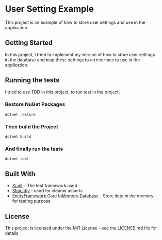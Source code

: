 # User Setting Example
This project is an example of how to store user settings and use in the application. 

## Getting Started
In this project, I tried to implement my version of how to store user settings in the database and map these settings to an interface to use in the application.

## Running the tests
I tried to use TDD in this project, to run test in the project.


### Restore NuGet Packages
```
dotnet restore
```

### Then build the Project
```
dotnet build
```
### And finally run the tests
```
dotnet test
```

## Built With
* [Xunit](https://xunit.net/) - The test framework used
* [Shouldly](https://github.com/shouldly/shouldly) - used for cleaner asserts
* [EntityFramework Core InMemory Database](https://github.com/dotnet/efcore) - Store data in the memory for testing purpose
## License
This project is licensed under the MIT License - see the [LICENSE.md](LICENSE.md) file for details

